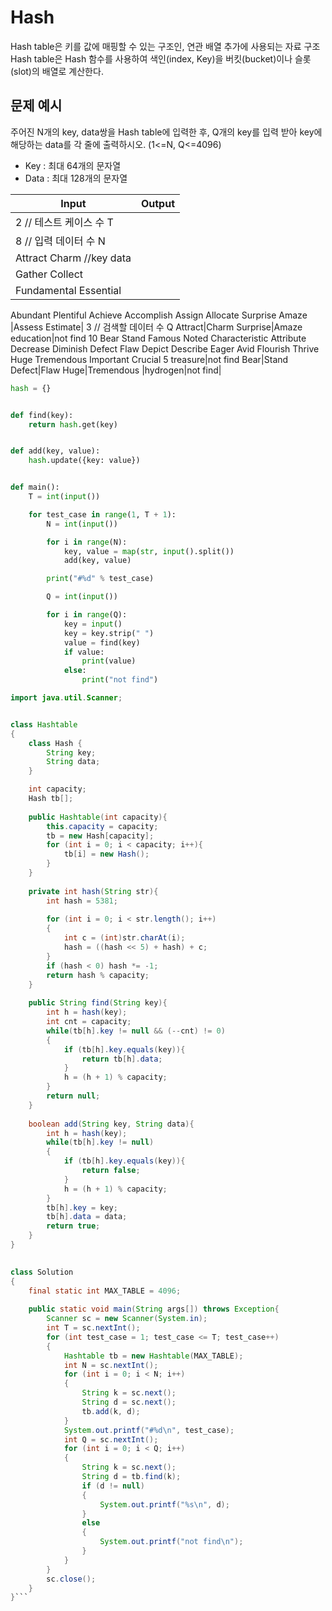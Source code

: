 # Hash
Hash table은 키를 값에 매핑할 수 있는 구조인, 연관 배열 추가에 사용되는 자료 구조  
Hash table은 Hash 함수를 사용하여 색인(index, Key)을 버킷(bucket)이나 슬롯(slot)의 배열로 계산한다.

## 문제 예시
주어진 N개의 key, data쌍을 Hash table에 입력한 후, Q개의 key를 입력 받아 key에 해당하는 data를 각 줄에 출력하시오. (1<=N, Q<=4096)
* Key : 최대 64개의 문자열
* Data : 최대 128개의 문자열

|Input|Output|
|---|---|
|2 // 테스트 케이스 수 T|
|8 // 입력 데이터 수 N|
|Attract Charm //key data|
|Gather Collect|
|Fundamental Essential
Abundant Plentiful
Achieve Accomplish
Assign Allocate
Surprise Amaze
|Assess Estimate|
3 // 검색할 데이터 수 Q
Attract|Charm
Surprise|Amaze
education|not find
10
Bear Stand
Famous Noted
Characteristic Attribute
Decrease Diminish
Defect Flaw
Depict Describe
Eager Avid
Flourish Thrive
Huge Tremendous
Important Crucial
5
treasure|not find
Bear|Stand
Defect|Flaw
Huge|Tremendous
|hydrogen|not find|

```python
hash = {}


def find(key):
    return hash.get(key)


def add(key, value):
    hash.update({key: value})


def main():
    T = int(input())

    for test_case in range(1, T + 1):
        N = int(input())

        for i in range(N):
            key, value = map(str, input().split())
            add(key, value)

        print("#%d" % test_case)

        Q = int(input())

        for i in range(Q):
            key = input()
            key = key.strip(" ")
            value = find(key)
            if value:
                print(value)
            else:
                print("not find")
```
```java
import java.util.Scanner;


class Hashtable
{
	class Hash {
		String key;
		String data;
	}

	int capacity;
	Hash tb[];
	
	public Hashtable(int capacity){
		this.capacity = capacity;
		tb = new Hash[capacity];
		for (int i = 0; i < capacity; i++){
			tb[i] = new Hash();
		}
	}
	
	private int hash(String str){
		int hash = 5381;
		
		for (int i = 0; i < str.length(); i++)
		{
			int c = (int)str.charAt(i);
			hash = ((hash << 5) + hash) + c;
		}
		if (hash < 0) hash *= -1;
		return hash % capacity;
	}
	
	public String find(String key){
		int h = hash(key);
		int cnt = capacity;
		while(tb[h].key != null && (--cnt) != 0)
		{
			if (tb[h].key.equals(key)){
				return tb[h].data;
			}
			h = (h + 1) % capacity;
		}
		return null;
	}
	
	boolean add(String key, String data){
		int h = hash(key);
		while(tb[h].key != null)
		{
			if (tb[h].key.equals(key)){
				return false;
			}
			h = (h + 1) % capacity;
		}
		tb[h].key = key;
		tb[h].data = data;
		return true;
	}
}
	

class Solution
{
	final static int MAX_TABLE = 4096;
	
	public static void main(String args[]) throws Exception{
		Scanner sc = new Scanner(System.in);
		int T = sc.nextInt();
		for (int test_case = 1; test_case <= T; test_case++)
		{
			Hashtable tb = new Hashtable(MAX_TABLE);
			int N = sc.nextInt();
			for (int i = 0; i < N; i++)
			{
				String k = sc.next();
				String d = sc.next();
				tb.add(k, d);
			}
			System.out.printf("#%d\n", test_case);
			int Q = sc.nextInt();
			for (int i = 0; i < Q; i++)
			{
				String k = sc.next();
				String d = tb.find(k);
				if (d != null)
				{
					System.out.printf("%s\n", d);
				}
				else 
				{
					System.out.printf("not find\n");
				}
			}
		}
		sc.close();
	}
}```